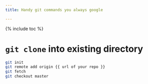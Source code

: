 ```yaml
---
title: Handy git commands you always google

---
```

{% include toc %}

# `git clone` into existing directory

```bash
git init
git remote add origin {{ url of your repo }}
git fetch
git checkout master
```